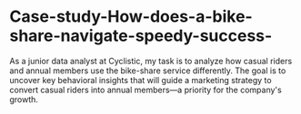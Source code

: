 # Case-study-How-does-a-bike-share-navigate-speedy-success-
As a junior data analyst at Cyclistic, my task is to analyze how casual riders and annual members use the bike-share service differently. The goal is to uncover key behavioral insights that will guide a marketing strategy to convert casual riders into annual members—a priority for the company's growth.
